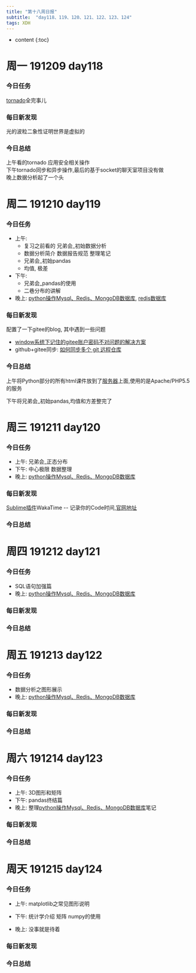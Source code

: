 ```yaml
---  
title: "第十八周日报"   
subtitle:  "day118、119、120、121、122、123、124"   
tags: XDH    
---  
```





* content
{:toc}






# 周一 191209 day118


### 今日任务

[tornado](https://www.bilibili.com/video/av46137733?p=42)全完事儿

### 每日新发现
光的波粒二象性证明世界是虚拟的
### 今日总结
上午看的tornado 应用安全相关操作  
下午tornado同步和异步操作,最后的基于socket的聊天室项目没有做  
晚上数据分析起了一个头  

# 周二 191210 day119
### 今日任务
- 上午: 
    - 复习之前看的 兄弟会_初始数据分析 
    - 数据分析简介 数据报告规范 整理笔记
    - 兄弟会_初始pandas
    - 均值, 极差
- 下午:
    - 兄弟会_pandas的使用
    - 二巷分布的讲解
- 晚上: [python操作Mysql、Redis、MongoDB数据库](https://www.bilibili.com/video/av25705756?p=1), [redis数据库](https://www.bilibili.com/video/av37371569?p=1)
### 每日新发现
配置了一下gitee的blog,
其中遇到一些问题
- [window系统下记住的gitee账户密码不对问题的解决方案](https://www.jianshu.com/p/6dcfe7bf0797)
- github+gitee同步:
[如何同步多个 git 远程仓库 ](https://my.oschina.net/taadis/blog/3073220)
### 今日总结
上午将Python部分的所有html课件放到了[服务器](http://ynvictor.xyz/)上面,使用的是Apache/PHP5.5的服务

下午将兄弟会_初始pandas,均值和方差整完了
# 周三 191211 day120
### 今日任务
- 上午: 兄弟会_正态分布 
- 下午: 中心极限 数据整理  
- 晚上: [python操作Mysql、Redis、MongoDB数据库](https://www.bilibili.com/video/av25705756?p=16)
### 每日新发现
[Sublime插件](https://www.jianshu.com/p/28d628239630)WakaTime -- 记录你的Code时间,[官网地址](https://wakatime.com/plugins/status)


### 今日总结

# 周四 191212 day121
### 今日任务
- SQL语句加强篇
- 晚上: [python操作Mysql、Redis、MongoDB数据库](https://www.bilibili.com/video/av25705756?p=32)
### 每日新发现

### 今日总结

# 周五 191213 day122
### 今日任务
- 数据分析之图形展示
- 晚上: [python操作Mysql、Redis、MongoDB数据库](https://www.bilibili.com/video/av25705756?p=48)
### 每日新发现

### 今日总结

# 周六 191214 day123
### 今日任务
- 上午: 3D图形和矩阵
- 下午: pandas终结篇
- 晚上: 整理[python操作Mysql、Redis、MongoDB数据库](https://www.bilibili.com/video/av25705756?p=62)笔记
### 每日新发现

### 今日总结

# 周天 191215 day124
### 今日任务
- 上午: matplotlib之常见图形说明
- 下午: 统计学介绍 矩阵 numpy的使用

- 晚上: 没事就是待着

### 每日新发现

### 今日总结

